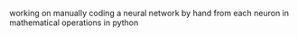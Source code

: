 working on manually coding a neural network by hand from each neuron in mathematical operations in python

